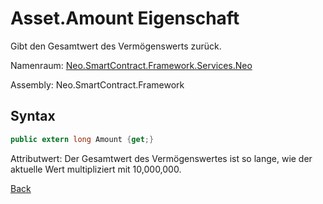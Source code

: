 # Asset.Amount Eigenschaft

Gibt den Gesamtwert des Vermögenswerts zurück.

Namenraum: [Neo.SmartContract.Framework.Services.Neo](../../neo.md)

Assembly: Neo.SmartContract.Framework

## Syntax

```c#
public extern long Amount {get;}
```

Attributwert: Der Gesamtwert des Vermögenswertes ist so lange, wie der aktuelle Wert multipliziert mit 10,000,000.



[Back](../Asset.md)
